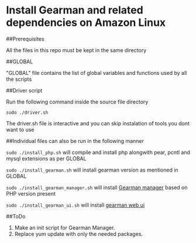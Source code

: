 # Install Gearman and related dependencies on Amazon Linux

##Prerequisites

All the files in this repo must be kept in the same directory

##GLOBAL

"GLOBAL" file contains the list of global variables and functions used by all the scripts

##Driver script

Run the following command inside the source file directory

`sudo ./driver.sh`

The driver.sh file is interactive and you can skip instalation of tools you dont want to use

##Individual files can also be run in the following manner

`sudo ./install_php.sh` will compile and install php alongwith pear, pcntl and mysql extensions as per GLOBAL

`sudo ./install_gearman.sh` will install gearman version as mentioned in GLOBAL

`sudo ./install_gearman_manager.sh` will install [Gearman manager](https://github.com/brianlmoon/GearmanManager) based on PHP version present

`sudo ./install_gearman_ui.sh` will install [gearman web ui](http://gaspaio.github.io/gearmanui/)

##ToDo

1. Make an init script for Gearman Manager.
2. Replace yum update with only the needed packages.
